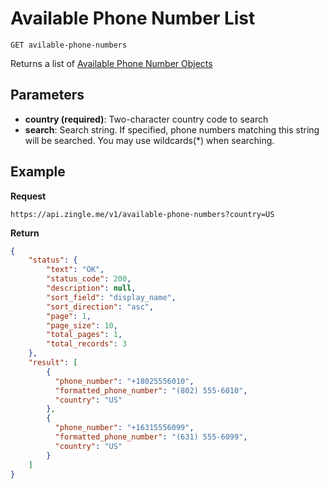 # Available Phone Number List

    GET avilable-phone-numbers
    
Returns a list of [Available Phone Number Objects][]

## Parameters
 - **country (required)**: Two-character country code to search
 - **search**: Search string. If specified, phone numbers matching this string will be searched.  You may use wildcards(*) when searching.

## Example
**Request**

    https://api.zingle.me/v1/available-phone-numbers?country=US

**Return**
``` json
{
    "status": {
        "text": "OK",
        "status_code": 200,
        "description": null,
        "sort_field": "display_name",
        "sort_direction": "asc",
        "page": 1,
        "page_size": 10,
        "total_pages": 1,
        "total_records": 3
    },
    "result": [
        {
          "phone_number": "+18025556010",
          "formatted_phone_number": "(802) 555-6010",
          "country": "US"
        },
        {
          "phone_number": "+16315556099",
          "formatted_phone_number": "(631) 555-6099",
          "country": "US"
        }
    ]
}
```

[Available Phone Number Objects]: README.md
